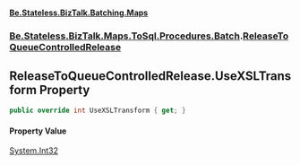 #### [Be.Stateless.BizTalk.Batching.Maps](README.md 'README')
### [Be.Stateless.BizTalk.Maps.ToSql.Procedures.Batch](Be.Stateless.BizTalk.Maps.ToSql.Procedures.Batch.md 'Be.Stateless.BizTalk.Maps.ToSql.Procedures.Batch').[ReleaseToQueueControlledRelease](ReleaseToQueueControlledRelease.md 'Be.Stateless.BizTalk.Maps.ToSql.Procedures.Batch.ReleaseToQueueControlledRelease')

## ReleaseToQueueControlledRelease.UseXSLTransform Property

```csharp
public override int UseXSLTransform { get; }
```

#### Property Value
[System.Int32](https://docs.microsoft.com/en-us/dotnet/api/System.Int32 'System.Int32')